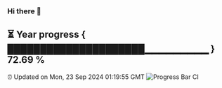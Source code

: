 ### Hi there 👋
⏳ Year progress { █████████████████████▁▁▁▁▁▁▁▁▁ } 72.69 %
---
⏰ Updated on Mon, 23 Sep 2024 01:19:55 GMT
![Progress Bar CI](https://github.com/liununu/liununu/workflows/Progress%20Bar%20CI/badge.svg)
